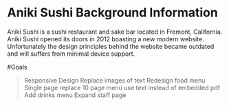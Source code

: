 # Aniki Sushi Background Information
Aniki Sushi is a sushi restaurant and sake bar located in Fremont, California. Aniki Sushi opened its doors in 2012 boasting a new modern website. Unfortunately the design principles behind the website became outdated and will suffers from minimal device support.

#Goals
>Responsive Design
>Replace images of text
>Redesign food menu
  >Single page replace 10 page menu
  >use text instead of embedded pdf
>Add drinks menu
>Expand staff page
>
